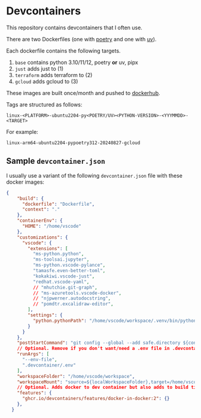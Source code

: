 # Devcontainers

This repository contains devcontainers that I often use.

There are two Dockerfiles (one with [poetry](https://python-poetry.org/) and one with [uv](https://github.com/astral-sh/uv)).

Each dockerfile contains the following targets. 

1. `base` contains python 3.10/11/12, poetry **or** uv, pipx
2. `just` adds just to (1)
3. `terraform` adds terraform to (2)
4. `gcloud` adds gcloud to (3)

These images are built once/month and pushed to [dockerhub](https://hub.docker.com/r/jhginn/devcontainer).

Tags are structured as follows:

```
linux-<PLATFORM>-ubuntu2204-py<POETRY/UV><PYTHON-VERSION>-<YYYMMDD>-<TARGET>
```

For example:

```
linux-arm64-ubuntu2204-pypoetry312-20240827-gcloud
```

## Sample `devcontainer.json`

I usually use a variant of the following `devcontainer.json` file with these docker images:

```json
{
    "build": {
      "dockerfile": "Dockerfile",
      "context": "."
    },
    "containerEnv": {
      "HOME": "/home/vscode"
    },
    "customizations": {
      "vscode": {
        "extensions": [
          "ms-python.python",
          "ms-toolsai.jupyter",
          "ms-python.vscode-pylance",
          "tamasfe.even-better-toml",
          "kokakiwi.vscode-just",
          "redhat.vscode-yaml",
          // "mhutchie.git-graph",
          // "ms-azuretools.vscode-docker",
          // "njpwerner.autodocstring",
          // "pomdtr.excalidraw-editor",
        ],
        "settings": {
          "python.pythonPath": "/home/vscode/workspace/.venv/bin/python",
        }
      }
    },
    "postStartCommand": "git config --global --add safe.directory ${containerWorkspaceFolder} && git config --global --add credential.useHttpPath true",
    // Optional. Remove if you don't want/need a .env file in .devcontainer dir (else spinning up the dev container fails)
    "runArgs": [
      "--env-file",
      ".devcontainer/.env"
    ],
    "workspaceFolder": "/home/vscode/workspace",
    "workspaceMount": "source=${localWorkspaceFolder},target=/home/vscode/workspace,type=bind",
    // Optional. Adds docker to dev container but also adds to build time.
    "features": {
      "ghcr.io/devcontainers/features/docker-in-docker:2": {}
    },
  }
```
